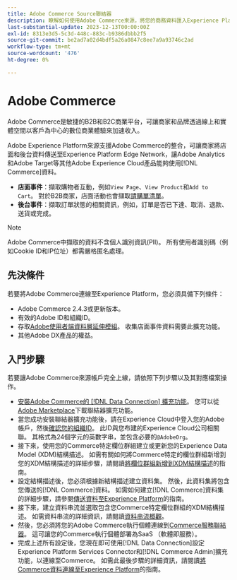 ```yaml
---
title: Adobe Commerce Source聯結器
description: 瞭解如何使用Adobe Commerce來源，將您的商務資料匯入Experience Platform。
last-substantial-update: 2023-12-13T00:00:00Z
exl-id: 8313e3d5-5c3d-448c-883c-b9386dbbb2f5
source-git-commit: be2ad7a02d4bdf5a26a0847c8ee7a9a93746c2ad
workflow-type: tm+mt
source-wordcount: '476'
ht-degree: 0%

---
```


# Adobe Commerce

Adobe Commerce是敏捷的B2B和B2C商業平台，可讓商家和品牌透過線上和實體空間以客戶為中心的數位商業體驗來加速收入。

Adobe Experience Platform來源支援Adobe Commerce的整合，可讓商家將店面和後台資料傳送至Experience Platform Edge Network，讓Adobe Analytics和Adobe Target等其他Adobe Experience Cloud產品能夠使用[!DNL Commerce]資料。

* **店面事件**：擷取購物者互動，例如`View Page`、`View Product`和`Add to Cart`。 對於B2B商家，店面活動也會擷取[請購單清單](https://experienceleague.adobe.com/docs/commerce-admin/b2b/requisition-lists/requisition-lists.html?lang=zh-Hant)。
* **後台事件**：擷取訂單狀態的相關資訊，例如，訂單是否已下達、取消、退款、送貨或完成。

>[!NOTE]
>
>Adobe Commerce中擷取的資料不含個人識別資訊(PII)。 所有使用者識別碼（例如Cookie ID和IP位址）都需嚴格匿名處理。

## 先決條件

若要將Adobe Commerce連線至Experience Platform，您必須具備下列條件：

* Adobe Commerce 2.4.3或更新版本。
* 有效的Adobe ID和組織ID。
* 存取[Adobe使用者端資料層延伸模組](../../../tags/extensions/client/client-data-layer/overview.md)。 收集店面事件資料需要此擴充功能。
* 其他Adobe DX產品的權益。

## 入門步驟

若要讓Adobe Commerce來源帳戶完全上線，請依照下列步驟以及其對應檔案操作。

* [安裝Adobe Commerce的 [!DNL Data Connection] 擴充功能](https://experienceleague.adobe.com/docs/commerce-merchant-services/data-connection/fundamentals/install.html?lang=zh-Hant)。 您可以從[Adobe Marketplace](https://commercemarketplace.adobe.com/magento-experience-platform-connector.html)下載聯結器擴充功能。
* 當您成功安裝聯結器擴充功能後，請在Experience Cloud中登入您的Adobe帳戶，然後[確認您的組織ID](https://experienceleague.adobe.com/docs/core-services/interface/administration/organizations.html?lang=zh-Hant#concept_EA8AEE5B02CF46ACBDAD6A8508646255)。 此ID與您布建的Experience Cloud公司相關聯。 其格式為24個字元的英數字串，並包含必要的`@AdobeOrg`。
* 接下來，使用您的Commerce特定欄位群組建立或更新您的Experience Data Model (XDM)結構描述。 如需有關如何將Commerce特定的欄位群組新增到您的XDM結構描述的詳細步驟，請閱讀[將欄位群組新增到XDM結構描述](https://experienceleague.adobe.com/docs/commerce-merchant-services/data-connection/fundamentals/update-xdm.html?lang=zh-Hant)的指南。
* 設定結構描述後，您必須根據新結構描述建立資料集。 然後，此資料集將包含您傳送的[!DNL Commerce]資料。 如需如何建立[!DNL Commerce]資料集的詳細步驟，請參閱[傳送資料至Experience Platform](https://experienceleague.adobe.com/docs/platform-learn/implement-mobile-sdk/experience-cloud/platform.html?lang=zh-Hant#create-a-dataset)的指南。
* 接下來，建立資料串流並選取包含您Commerce特定欄位群組的XDM結構描述。 如需資料串流的詳細資訊，請閱讀[資料串流概觀](https://experienceleague.adobe.com/docs/experience-platform/datastreams/overview.html?lang=zh-Hant)。
* 然後，您必須將您的Adobe Commerce執行個體連線到[Commerce服務聯結器](https://experienceleague.adobe.com/docs/commerce-merchant-services/user-guides/integration-services/saas.html?lang=zh-Hant)。 這可讓您的Commerce執行個體部署為SaaS （軟體即服務）。
* 完成上述所有設定後，您現在即可使用[!DNL Data Connection]設定Experience Platform Services Connector和[!DNL Commerce Admin]擴充功能，以連線至Commerce。 如需此最後步驟的詳細資訊，請閱讀[將Commerce資料連線至Experience Platform](https://experienceleague.adobe.com/docs/commerce-merchant-services/data-connection/fundamentals/connect-data.html?lang=zh-Hant)的指南。
